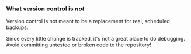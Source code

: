 ###  What version control is *not*

Version control is not meant to be a replacement for real, scheduled backups.

Since every little change is tracked, it's not a great place to do debugging. Avoid committing untested or broken code to the repository!